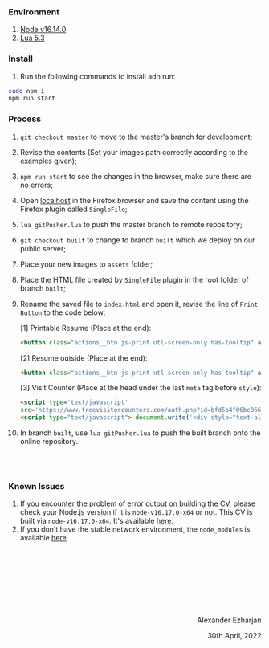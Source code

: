 ### Environment

1. [Node v16.14.0](https://nodejs.org/en/blog/release/v16.14.0)
2. [Lua 5.3](https://luabinaries.sourceforge.net/download.html)


### Install
1. Run the following commands to install adn run:
```bash
sudo npm i
npm run start
```


### Process

1. `git checkout master` to move to the master's branch for development;
2. Revise the contents (Set your images path correctly according to the examples given);
3. `npm run start` to see the changes in the browser, make sure there are no errors;
4. Open [localhost](http://127.0.0.1:8080) in the Firefox browser and save the content using the Firefox plugin called `SingleFile`;
5. `lua gitPusher.lua` to push the master branch to remote repository;
6. `git checkout built` to change to branch `built` which we deploy on our public server;
7. Place your new images to `assets` folder;
8. Place the HTML file created by `SingleFile` plugin in the root folder of branch `built`;
9.  Rename the saved file to `index.html` and open it, revise the line of `Print Button` to the code below:

    [1] Printable Resume (Place at the end):
    ```html
    <button class="actions__btn js-print utl-screen-only has-tooltip" aria-label="Print Résumé" onclick="print()">
    ```
    [2] Resume outside (Place at the end):
    ```html
    <button class="actions__btn js-print utl-screen-only has-tooltip" aria-label="IOTSC Résumé" onclick="javascrtpt:window.location.href='https://skliotsc.um.edu.mo/wp-content/uploads/2023/09/%E8%89%BE%E5%AD%9C%E7%88%BE%E6%B1%9F%C2%B7%E8%89%BE%E7%88%BE%E6%96%AF%E8%98%ADCV.pdf'">
    ```
    [3] Visit Counter (Place at the head under the last `meta` tag before `style`):
    ```html
    <script type='text/javascript'
    src='https://www.freevisitorcounters.com/auth.php?id=bfd5b4f06bc066dc84f64dab7686a4acb6ac3959'></script>
    <script type="text/javascript"> document.write('<div style="text-align: right; margin-left: auto; margin-top: 0;"><img src="https://www.freevisitorcounters.com/en/counter/render/1154365/t/0" border="0" class="counterimg"></div>');</script>
    ```
10.  In branch `built`, use `lua gitPusher.lua` to push the built branch onto the online repository.




<br>
<br>

### Known Issues

1. If you encounter the problem of error output on building the CV, please check your Node.js version if it is `node-v16.17.0-x64` or not. This CV is built via `node-v16.17.0-x64`. It's available [here](https://github.com/Ezharjan/cv/tree/master/env-tools).
2. If you don't have the stable network environment, the `node_modules` is available [here](https://github.com/Ezharjan/cv/tree/master/env-tools/node_modules-bkup).




<br>
<br>
<br>
<br>
<br>
<br>
<br>





<p align="right">Alexander Ezharjan</p>
<p align="right">30th April, 2022</p>
